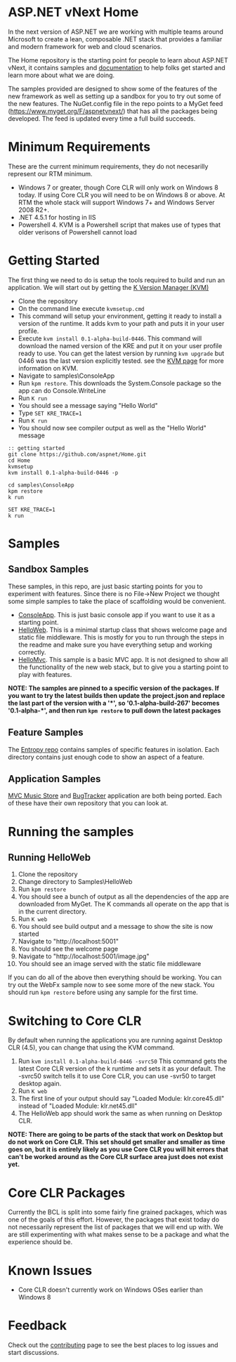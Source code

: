 # ASP.NET vNext Home

In the next version of ASP.NET we are working with multiple teams around Microsoft to create a lean, composable .NET stack that provides a familiar and modern framework for web and cloud scenarios.

The Home repository is the starting point for people to learn about ASP.NET vNext, it contains samples and [documentation](https://github.com/aspnet/Home/wiki) to help folks get started and learn more about what we are doing.

The samples provided are designed to show some of the features of the new framework as well as setting up a sandbox for you to try out some of the new features. The NuGet.config file in the repo points to a MyGet feed (https://www.myget.org/F/aspnetvnext/) that has all the packages being developed. The feed is updated every time a full build succeeds.


# Minimum Requirements

These are the current minimum requirements, they do not necesarilly represent our RTM minimum.

* Windows 7 or greater, though Core CLR will only work on Windows 8 today. If using Core CLR you will need to be on Windows 8 or above. At RTM the whole stack will support Windows 7+ and Windows Server 2008 R2+.
* .NET 4.5.1 for hosting in IIS
* Powershell 4. KVM is a Powershell script that makes use of types that older verisons of Powershell cannot load

 
# Getting Started

The first thing we need to do is setup the tools required to build and run an application. We will start out by getting the [K Version Manager (KVM)](https://github.com/aspnet/Home/wiki/version-manager)

* Clone the repository
* On the command line execute ```kvmsetup.cmd``` 
* This command will setup your environment, getting it ready to install a version of the runtime. It adds kvm to your path and puts it in your user profile.
* Execute ```kvm install 0.1-alpha-build-0446```. This command will download the named version of the KRE and put it on your user profile ready to use. You can get the latest version by running ```kvm upgrade``` but 0446 was the last version explicitly tested. see the [KVM page](https://github.com/aspnet/Home/wiki/version-manager) for more information on KVM.
* Navigate to samples\ConsoleApp
* Run ```kpm restore```. This downloads the System.Console package so the app can do Console.WriteLine
* Run ```K run```
* You should see a message saying "Hello World"
* Type ```SET KRE_TRACE=1```
* Run ```K run```
* You should now see compiler output as well as the "Hello World" message

```
:: getting started
git clone https://github.com/aspnet/Home.git
cd Home
kvmsetup
kvm install 0.1-alpha-build-0446 -p

cd samples\ConsoleApp
kpm restore
k run

SET KRE_TRACE=1
k run
```

# Samples

## Sandbox Samples

These samples, in this repo, are just basic starting points for you to experiment with features. Since there is no File->New Project we thought some simple samples to take the place of scaffolding would be convenient.

+ [ConsoleApp](https://github.com/aspnet/Home/tree/master/samples/ConsoleApp). This is just basic console app if you want to use it as a starting point.
+ [HelloWeb](https://github.com/aspnet/Home/tree/master/samples/HelloWeb). This is a minimal startup class that shows welcome page and static file middleware. This is mostly for you to run through the steps in the readme and make sure you have everything setup and working correctly.
+ [HelloMvc](https://github.com/aspnet/Home/tree/master/samples/HelloMvc). This sample is a basic MVC app. It is not designed to show all the functionality of the new web stack, but to give you a starting point to play with features.

**NOTE: The samples are pinned to a specific version of the packages. If you want to try the latest builds then update the project.json and replace the last part of the version with a '\*', so '0.1-alpha-build-267' becomes '0.1-alpha-\*', and then run ```kpm restore``` to pull down the latest packages**

## Feature Samples
The [Entropy repo](https://github.com/aspnet/Entropy) contains samples of specific features in isolation. Each directory contains just enough code to show an aspect of a feature.

## Application Samples
[MVC Music Store](https://github.com/aspnet/MusicStore) and [BugTracker](https://github.com/aspnet/BugTracker) application are both being ported. Each of these have their own repository that you can look at.

# Running the samples

## Running HelloWeb

1. Clone the repository
2. Change directory to Samples\HelloWeb
3. Run ```kpm restore```
4. You should see a bunch of output as all the dependencies of the app are downloaded from MyGet. The K commands all operate on the app that is in the current directory.
5. Run ```K web```
6. You should see build output and a message to show the site is now started
7. Navigate to "http://localhost:5001"
8. You should see the welcome page
9. Navigate to "http://localhost:5001/image.jpg"
10. You should see an image served with the static file middleware

If you can do all of the above then everything should be working. You can try out the WebFx sample now to see some more of the new stack. You should run ```kpm restore``` before using any sample for the first time.

# Switching to Core CLR

By default when running the applications you are running against Desktop CLR (4.5), you can change that using the KVM command.

1. Run ```kvm install 0.1-alpha-build-0446 -svrc50``` This command gets the latest Core CLR version of the k runtime and sets it as your default. The -svrc50 switch tells it to use Core CLR, you can use -svr50 to target desktop again.
2. Run ```K web```
3. The first line of your output should say "Loaded Module: klr.core45.dll" instead of "Loaded Module: klr.net45.dll"
4. The HelloWeb app should work the same as when running on Desktop CLR.

**NOTE: There are going to be parts of the stack that work on Desktop but do not work on Core CLR. This set should get smaller and smaller as time goes on, but it is entirely likely as you use Core CLR you will hit errors that can't be worked around as the Core CLR surface area just does not exist yet.**

# Core CLR Packages

Currently the BCL is split into some fairly fine grained packages, which was one of the goals of this effort. However, the packages that exist today do not necessarily represent the list of packages that we will end up with. We are still experimenting with what makes sense to be a package and what the experience should be.

# Known Issues

* Core CLR doesn't currently work on Windows OSes earlier than Windows 8

# Feedback

Check out the [contributing](https://github.com/aspnet/Home/blob/master/CONTRIBUTING.md) page to see the best places to log issues and start discussions.

